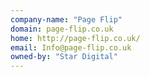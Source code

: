 ```yaml
---
company-name: "Page Flip"
domain: page-flip.co.uk
home: http://page-flip.co.uk/
email: Info@page-flip.co.uk
owned-by: "Star Digital"
---
```




